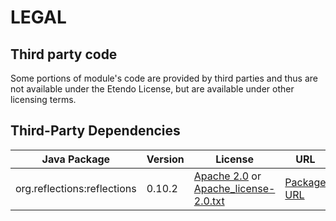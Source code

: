 # LEGAL

## Third party code

Some portions of module's code are provided by third parties and
thus are not available under the Etendo License, but are available
under other licensing terms.


## Third-Party Dependencies

| Java Package                | Version | License                                                                                                            | URL                                                                                  |
|-----------------------------|---------|--------------------------------------------------------------------------------------------------------------------|--------------------------------------------------------------------------------------|
| org.reflections:reflections | 0.10.2  | [Apache 2.0](http://www.apache.org/licenses/LICENSE-2.0.txt) or [Apache_license-2.0.txt](./Apache_license-2.0.txt) | [Package URL](https://mvnrepository.com/artifact/org.reflections/reflections/0.10.2) |